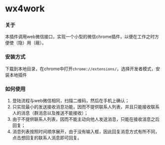 # wx4work

### 关于

本插件调用web微信接口，实现一个小型的微信chrome插件，以便在工作之时方便使（隐）用（蔽）。

### 安装方式

下载到本地目录，在chrome中打开`chrome://extensions/`，选择开发者模式，安装本地插件

### 如何使用

1. 登陆流程与web微信相同，扫描二维码，然后在手机上确认；
2. 只实现最小的发送接收消息功能，因而不提供联系人列表，并且只能接收联系人的消息（群消息以及推送不能接收）；
3. 由于不提供联系人列表，因而不能主动向他人发送消息，只能在接收消息之后回复；
4. 消息列表按照时间顺序展开，由于没有输入框，因此回复消息方式有所不同，点击想回复的联系人消息即可回复。
